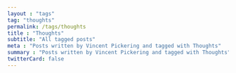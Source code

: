 ```yaml
---
layout : "tags"
tag: "thoughts"
permalink: /tags/thoughts
title : "Thoughts"
subtitle: "All tagged posts"
meta : "Posts written by Vincent Pickering and tagged with Thoughts"
summary : "Posts written by Vincent Pickering and tagged with Thoughts"
twitterCard: false
---
```

